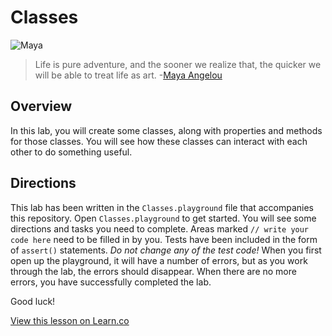 # Classes

![Maya](http://i.imgur.com/iuZ0ntM.jpg?1)  

> Life is pure adventure, and the sooner we realize that, the quicker we will be able to treat life as art. -[Maya Angelou](https://en.wikipedia.org/wiki/Maya_Angelou)

## Overview

In this lab, you will create some classes, along with properties and methods for those classes. You will see how these classes can interact with each other to do something useful.

## Directions

This lab has been written in the `Classes.playground` file that accompanies this repository. Open `Classes.playground` to get started. You will see some directions and tasks you need to complete. Areas marked `// write your code here` need to be filled in by you. Tests have been included in the form of `assert()` statements. _Do not change any of the test code!_ When you first open up the playground, it will have a number of errors, but as you work through the lab, the errors should disappear. When there are no more errors, you have successfully completed the lab.

Good luck!

<a href='https://learn.co/lessons/Classes-Init' data-visibility='hidden'>View this lesson on Learn.co</a>
